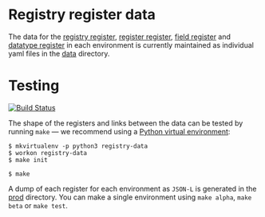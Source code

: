 # Registry register data

The data for the
[registry register](http://registry.openregister.org),
[register register](http://register.openregister.org),
[field register](http://field.openregister.org) and
[datatype register](http://datatype.openregister.org) in each
environment is currently maintained as individual yaml files in the
[data](data/) directory.

# Testing

[![Build Status](https://travis-ci.org/openregister/registry-data.svg?branch=master)](https://travis-ci.org/openregister/registry-data)

The shape of the registers and links between the data can be tested by running `make`
— we recommend using a [Python virtual environment](http://virtualenvwrapper.readthedocs.org/en/latest/):

    $ mkvirtualenv -p python3 registry-data
    $ workon registry-data
    $ make init

    $ make

A dump of each register for each environment as `JSON-L` is generated
in the [prod](prod) directory.  You can make a single environment
using `make alpha`, `make beta` or `make test`.
